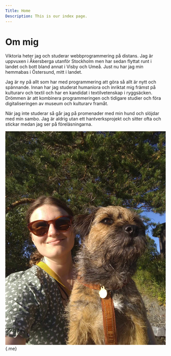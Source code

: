 ```yaml
---
Title: Home
Description: This is our index page.
---
```


Om mig
==========================

Viktoria heter jag och studerar webbprogrammering på distans. Jag är uppvuxen i Åkersberga utanför Stockholm men har sedan flyttat runt i landet och bott bland annat i Visby och Umeå. Just nu har jag min hemmabas i Östersund, mitt i landet.

Jag är ny på allt som har med programmering att göra så allt är nytt och spännande. Innan har jag studerat humaniora och inriktat mig främst på kulturarv och textil och har en kandidat i textilvetenskap i ryggsäcken. Drömmen är att kombinera programmeringen och tidigare studier och föra digitaliseringen av museum och kulturarv framåt.

När jag inte studerar så går jag på promenader med min hund och slöjdar med min sambo. Jag är aldrig utan ett hantverksprojekt och sitter ofta och stickar medan jag ser på föreläsningarna.

![me](assets/img/viktoria_och_watson.jpg){.me}
